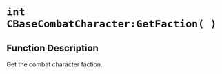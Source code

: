 # `int CBaseCombatCharacter:GetFaction( )`
## Function Description
Get the combat character faction.
